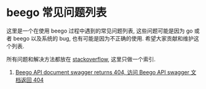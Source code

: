 # beego 常见问题列表
这里是一个在使用 beego 过程中遇到的常见问题列表, 这些问题可能是因为 go 或者 beego 以及系统的 bug, 也有可能是因为不正确的使用. 希望大家贡献和维护这个列表.

所有问题和解决方法都放在 [stackoverflow](http://stackoverflow.com), 这里只做一个索引.

1. [Beego API document swagger returns 404, 访问 Beego API swagger 文档返回 404](https://stackoverflow.com/questions/25438971/beego-api-document-swagger-returns-404)